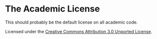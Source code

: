 The Academic License
====================

This should probably be the default license on all academic code.

Licensed under the [Creative Commons Attribution 3.0 Unported License](http://creativecommons.org/licenses/by/3.0/).
